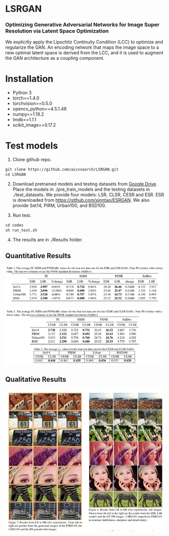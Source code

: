 <!-- Add banner here -->

# LSRGAN

### Optimizing Generative Adversarial Networks for Image Super Resolution via Latent Space Optimization

We explicitly apply the Lipschitz Continuity Condition (LCC) to optimize and regularize the GAN. 
An encoding network that maps the image space to a new optimal latent
space is derived from the LCC, and it is used to augment
the GAN architecture as a coupling component.

# Installation
- Python 3
- torch==1.4.0
- torchvision==0.5.0
- opencv_python==4.5.1.48
- numpy==1.19.2
- lmdb==1.1.1
- scikit_image==0.17.2

# Test models
1. Clone github repo.

```
git clone https://github.com/aicvsearch/LSRGAN.git
cd LSRGAN

```
2. Download pretrained models and testing datasets from [Google Drive](https://drive.google.com/file/d/1GRS0_D9b0rm6Cisc8RRSZY7k3ESi0BdE/view?usp=sharing). Place the models in ./pre_train_models and
the testing datasets in ./test_datasets. We provide four models: LSR, CLSR, CESR and ESR. ESR is downloaded from  https://github.com/xinntao/ESRGAN.
We also provide Set14, PIRM, Urban100, and BSD100.

3. Run test.
```
cd codes
sh run_test.sh

```

4. The results are in ./Results folder.

## Quantitative Results
<p align="center">
  <img src="figures/Table1.jpg">
</p>
<p align="center">
  <img src="figures/Table2.jpg">
</p>

## Qualitative  Results

<p align="center">
  <img src="figures/1.jpg">
</p>


